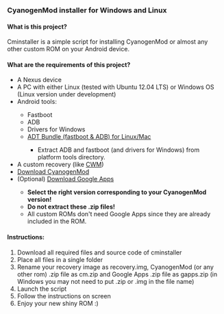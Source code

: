 <h3>CyanogenMod installer for Windows and Linux</h3>
<h4>What is this project?</h4>
<p>Cminstaller is a simple script for installing CyanogenMod or almost any other custom ROM on your Android device.</p>
<h4>What are the requirements of this project?</h4>
<ul>
<li>A Nexus device</li>
<li>A PC with either Linux (tested with Ubuntu 12.04 LTS) or Windows OS (Linux version under development)</li>
<li>Android tools:</li>
<ul>
<li>Fastboot</li>
<li>ADB</li>
<li>Drivers for Windows</li>
<li><a target="_blank" href="http://developer.android.com/sdk/index.html#download"> ADT Bundle (fastboot & ADB) for Linux/Mac</a></li>
<ul>
<li>Extract ADB and fastboot (and drivers for Windows) from platform tools directory.</li>
</ul>
</ul>
<li>A custom recovery (like <a target="_blank" href="http://clockworkmod.com/rommanager">CWM</a>)</li>
<li><a target="_blank" href="http://get.cm/">Download CyanogenMod</a></li>
<li>(Optional) <a target="_blank" href="http://goo.im/gapps">Download Google Apps</a></li>
<ul>
<li><b>Select the right version corresponding to your CyanogenMod version!</b></li>
<li><b>Do not extract these .zip files!</b></li>
<li>All custom ROMs don't need Google Apps since they are already included in the ROM.</li>
</ul>
</ul>
<h4>Instructions:</h4>
<ol>
<li>Download all required files and source code of cminstaller</li>
<li>Place all files in a single folder</li>
<li>Rename your recovery image as recovery.img, CyanogenMod (or any other rom) .zip file as cm.zip and Google Apps .zip file as gapps.zip (in Windows you may not need to put .zip or .img in the file name)</li>
<li>Launch the script</li>
<li>Follow the instructions on screen</li>
<li>Enjoy your new shiny ROM :)</li>
</ol>
